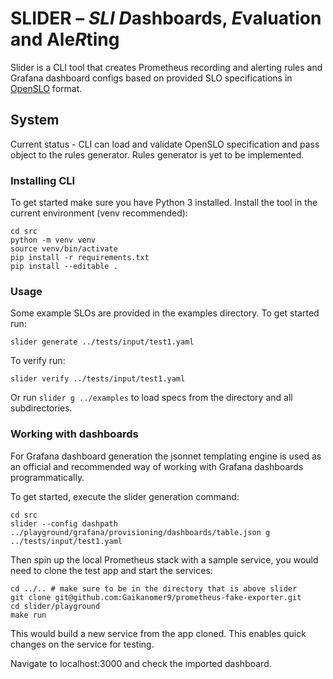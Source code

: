 # SLIDER – _SLI_ *D*ashboards, *E*valuation and Ale*R*ting

Slider is a CLI tool that creates Prometheus recording and alerting rules and Grafana dashboard configs based on provided SLO specifications in [OpenSLO](https://openslo.com/) format.

## System

Current status - CLI can load and validate OpenSLO specification and pass object to the rules generator.
Rules generator is yet to be implemented.

### Installing CLI

To get started make sure you have Python 3 installed.
Install the tool in the current environment (venv recommended):

```
cd src
python -m venv venv
source venv/bin/activate
pip install -r requirements.txt
pip install --editable .
```

### Usage

Some example SLOs are provided in the examples directory. To get started run:

```
slider generate ../tests/input/test1.yaml
```

To verify run:

```
slider verify ../tests/input/test1.yaml
```

Or run `slider g ../examples` to load specs from the directory and all subdirectories.

### Working with dashboards

For Grafana dashboard generation the jsonnet templating engine is used as an official and recommended way of working with Grafana dashboards programmatically.

To get started, execute the slider generation command:

```
cd src
slider --config dashpath ../playground/grafana/provisioning/dashboards/table.json g ../tests/input/test1.yaml
```

Then spin up the local Prometheus stack with a sample service, you would need to clone the test app and start the services:

```
cd ../.. # make sure to be in the directory that is above slider
git clone git@github.com:Gaikanomer9/prometheus-fake-exporter.git
cd slider/playground
make run
```

This would build a new service from the app cloned. This enables quick changes on the service for testing.

Navigate to localhost:3000 and check the imported dashboard.
